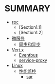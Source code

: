 # SUMMARY

* [rpc](rpc.md)
  * [Section1.1]
  * [Section1.2]
* [微服务](微服务/READMEmd)
  * [同步和异步](微服务/同步和异步.md)
* [Vert.x](vertx/README.md)
  * [Eventbus](vertx/eventbus.md)
  * [service-proxy](vertx/service-proxy.md)
* [Linux](linux/READMEmd)
  * [性能监控](linux/monitor/README.md)
    * [sar](linux/monitor/sar.md)